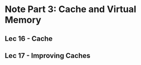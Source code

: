 # Note Part 3: Cache and Virtual Memory

## Lec 16 - Cache













## Lec 17 - Improving Caches





